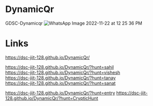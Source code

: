 # DynamicQr
GDSC-Dynamicqr
![WhatsApp Image 2022-11-22 at 12 25 36 PM](https://user-images.githubusercontent.com/67951999/203245687-4fbc2256-d628-4441-b1d4-4a507b3c60a1.jpeg)


# Links
https://dsc-jiit-128.github.io/DynamicQr/

https://dsc-jiit-128.github.io/DynamicQr/?hunt=sahil <br>
https://dsc-jiit-128.github.io/DynamicQr/?hunt=vishesh <br>
https://dsc-jiit-128.github.io/DynamicQr/?hunt=tanay <br>
https://dsc-jiit-128.github.io/DynamicQr/?hunt=sanat <br>

https://dsc-jiit-128.github.io/DynamicQr/?hunt=entry 
https://dsc-jiit-128.github.io/DynamicQr/?hunt=CrypticHunt 
